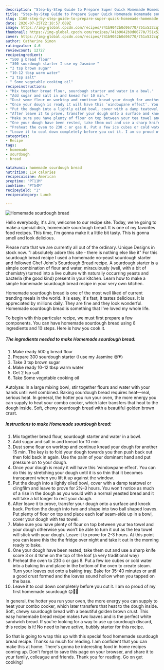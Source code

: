 ```yaml
---
description: "Step-by-Step Guide to Prepare Super Quick Homemade Homemade sourdough bread"
title: "Step-by-Step Guide to Prepare Super Quick Homemade Homemade sourdough bread"
slug: 1168-step-by-step-guide-to-prepare-super-quick-homemade-homemade-sourdough-bread
date: 2020-07-25T22:18:57.689Z
image: https://img-global.cpcdn.com/recipes/741b9042b0d06770/751x532cq70/homemade-sourdough-bread-recipe-main-photo.jpg
thumbnail: https://img-global.cpcdn.com/recipes/741b9042b0d06770/751x532cq70/homemade-sourdough-bread-recipe-main-photo.jpg
cover: https://img-global.cpcdn.com/recipes/741b9042b0d06770/751x532cq70/homemade-sourdough-bread-recipe-main-photo.jpg
author: Catherine Simon
ratingvalue: 4.6
reviewcount: 12727
recipeingredient:
- "500 g bread flour"
- "300 sourdough starter I use my Jasmine "
- "3 tsp brown sugar"
- "10-12 tbsp warm water"
- "2 tsp salt"
- " Some vegetable cooking oil"
recipeinstructions:
- "Mix together bread flour, sourdough starter and water in a bowl."
- "Add sugar and salt in and knead for 10 min."
- "Dust some flour on worktop and continue knead your dough for another 15 min. The key is to fold your dough towards you then push back out then fold back in again. Use the palm of your dominant hand and put pressure on to your dough."
- "Once your dough is ready it will have this ‘windowpane effect’. You can do this by stretching your dough until it is so thin that it becomes transparent when you lift it up against the window."
- "Put the dough into a lightly oiled bowl, cover with a damp teatowel or clingfilm and leave to prove for 2½–3 hours. You won&#39;t notice as much of a rise in the dough as you would with a normal yeasted bread and it will take a lot longer to rest your dough."
- "After leave it to prove, transfer your dough onto a surface and knock back. Portion the dough into two and shape into two ball shaped loaves. Put plenty of flour on top and place each loaf seam-side up in a bowl, cover your dough with tea towel."
- "Make sure you have plenty of flour on top between your tea towel and your dough otherwise you won’t be able to turn it out as the tea towel will stick with your dough. Leave it to prove for 2-3 hours. At this point you can leave this the the fridge over night and take it out in the morning ready to bake."
- "One your dough have been rested, take them out and use a sharp knife score 3 or 4 tkme on the top of the loaf (a very traditional way)"
- "Preheat the oven to 230 c or gas 8. Put a few ice cubes or cold water into a baking tin and place in the bottom of the oven to create steam. Turn your loaves out onto a baking tray. Bake for 35-40 minutes or until a good crust formed and the loaves sound hollow when you tapped on the base."
- "Leave it to cool down completely before you cut it. I am so proud of my first homemade sourdough 😊🐾🍞"
categories:
- Recipe
tags:
- homemade
- sourdough
- bread

katakunci: homemade sourdough bread 
nutrition: 114 calories
recipecuisine: American
preptime: "PT11M"
cooktime: "PT54M"
recipeyield: "1"
recipecategory: Lunch

---
```



![Homemade sourdough bread](https://img-global.cpcdn.com/recipes/741b9042b0d06770/751x532cq70/homemade-sourdough-bread-recipe-main-photo.jpg)

Hello everybody, it's Jim, welcome to our recipe site. Today, we're going to make a special dish, homemade sourdough bread. It is one of my favorites food recipes. This time, I'm gonna make it a little bit tasty. This is gonna smell and look delicious.

Please note that we are currently all out of the ordinary. Unique Designs in stock now. &#34;I absolutely adore this site - there is nothing else like it&#34; For this sourdough bread recipe I used a homemade no-yeast sourdough starter and followed Chef John&#39;s Sourdough Bread recipe. A sourdough starter is a simple combination of flour and water, miraculously (well, with a bit of chemistry) turned into a live culture with naturally occurring yeasts and bacteria (the good kind) present in your kitchen. Learn how to make a simple homemade sourdough bread recipe in your very own kitchen.

Homemade sourdough bread is one of the most well liked of current trending meals in the world. It is easy, it's fast, it tastes delicious. It is appreciated by millions daily. They are fine and they look wonderful. Homemade sourdough bread is something that I've loved my whole life.


To begin with this particular recipe, we must first prepare a few components. You can have homemade sourdough bread using 6 ingredients and 10 steps. Here is how you cook it.

<!--inarticleads1-->

##### The ingredients needed to make Homemade sourdough bread:

1. Make ready 500 g bread flour
1. Prepare 300 sourdough starter (I use my Jasmine 😉💗)
1. Take 3 tsp brown sugar
1. Make ready 10-12 tbsp warm water
1. Get 2 tsp salt
1. Take  Some vegetable cooking oil


Autolyse: In a large mixing bowl, stir together flours and water with your hands until well combined. Baking sourdough bread requires heat—real, serious heat. In general, the hotter you run your oven, the more energy you can supply to heat your combo cooker, which later transfers that heat to the dough inside. Soft, chewy sourdough bread with a beautiful golden brown crust. 

<!--inarticleads2-->

##### Instructions to make Homemade sourdough bread:

1. Mix together bread flour, sourdough starter and water in a bowl.
1. Add sugar and salt in and knead for 10 min.
1. Dust some flour on worktop and continue knead your dough for another 15 min. The key is to fold your dough towards you then push back out then fold back in again. Use the palm of your dominant hand and put pressure on to your dough.
1. Once your dough is ready it will have this ‘windowpane effect’. You can do this by stretching your dough until it is so thin that it becomes transparent when you lift it up against the window.
1. Put the dough into a lightly oiled bowl, cover with a damp teatowel or clingfilm and leave to prove for 2½–3 hours. You won&#39;t notice as much of a rise in the dough as you would with a normal yeasted bread and it will take a lot longer to rest your dough.
1. After leave it to prove, transfer your dough onto a surface and knock back. Portion the dough into two and shape into two ball shaped loaves. Put plenty of flour on top and place each loaf seam-side up in a bowl, cover your dough with tea towel.
1. Make sure you have plenty of flour on top between your tea towel and your dough otherwise you won’t be able to turn it out as the tea towel will stick with your dough. Leave it to prove for 2-3 hours. At this point you can leave this the the fridge over night and take it out in the morning ready to bake.
1. One your dough have been rested, take them out and use a sharp knife score 3 or 4 tkme on the top of the loaf (a very traditional way)
1. Preheat the oven to 230 c or gas 8. Put a few ice cubes or cold water into a baking tin and place in the bottom of the oven to create steam. Turn your loaves out onto a baking tray. Bake for 35-40 minutes or until a good crust formed and the loaves sound hollow when you tapped on the base.
1. Leave it to cool down completely before you cut it. I am so proud of my first homemade sourdough 😊🐾🍞


In general, the hotter you run your oven, the more energy you can supply to heat your combo cooker, which later transfers that heat to the dough inside. Soft, chewy sourdough bread with a beautiful golden brown crust. This easy homemade bread recipe makes two loaves and is the perfect white sandwich bread. If you&#39;re looking for a way to use up sourdough discard, this recipe is it! No need to have active, bubbly starter for this recipe. 

So that is going to wrap this up with this special food homemade sourdough bread recipe. Thanks so much for reading. I am confident that you can make this at home. There's gonna be interesting food in home recipes coming up. Don't forget to save this page on your browser, and share it to your family, colleague and friends. Thank you for reading. Go on get cooking!
